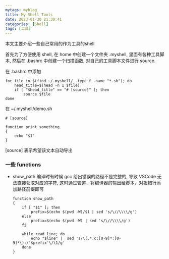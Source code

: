 ```yaml
---
mytags: myblog
title: My Shell Tools
date: 2023-01-30 21:30:41
categories: [Shell]
tags: [工具]
---
```


本文主要介绍一些自己常用的作为工具的shell
<!-- more -->

首先为了方便使用 shell, 在 home 中创建一个文件夹 .myshell, 里面有各种工具脚本, 然后在 .bashrc 中创建一个扫描函数, 对自己的工具脚本文件进行 source.

在 .bashrc 中添加
```shell
for file in $(find ~/.myshell/ -type f -name "*.sh"); do
    head_title=$(head -n 1 $file)
    if [ "$head_title" == "# [source]" ]; then
        source $file
done
```

在 ~/.myshell/demo.sh

```shell
# [source]

function print_something
{
    echo "$1"
}
```

[source] 表示希望该文本自动导出

### 一些 functions

* show_path 编译时有时候 gcc 给出错误的路径不是完整的, 导致 VSCode 无法直接获取对应的字符, 这时通过管道，将编译器的输出给脚本，对报错行添加路径前缀即可
    ```shell
    function show_path
    {
        if [ "$1" ]; then
            prefix=$(echo $(pwd -W)/$1 | sed 's/\//\\\\/g')
        else
            prefix=$(echo $(pwd -W) | sed 's/\//\\\\/g')
        fi

        while read line; do
            echo "$line" |  sed 's/\(.*.c:[0-9]*:[0-9]*\):/'$prefix'\/\1/g'
        done
    }
    ```
